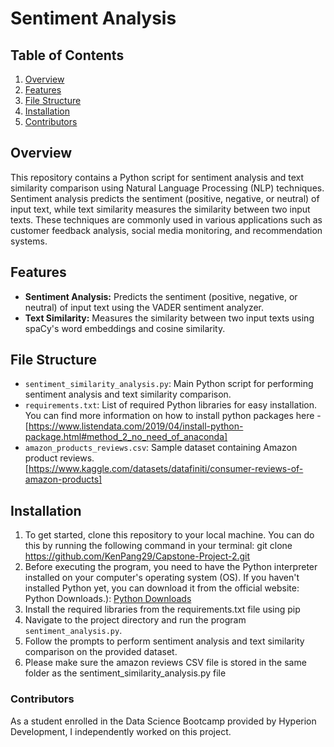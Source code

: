 # Sentiment Analysis

## Table of Contents
1. [Overview](#Overview)
2. [Features](#Features)
3. [File Structure](#File-Structure)
4. [Installation](#Installation)
5. [Contributors](#Contributors)


## Overview
This repository contains a Python script for sentiment analysis and text similarity comparison using Natural Language Processing (NLP) techniques. Sentiment analysis predicts the sentiment (positive, negative, or neutral) of input text, while text similarity measures the similarity between two input texts. These techniques are commonly used in various applications such as customer feedback analysis, social media monitoring, and recommendation systems. 

## Features
- **Sentiment Analysis:** Predicts the sentiment (positive, negative, or neutral) of input text using the VADER sentiment analyzer.
- **Text Similarity:** Measures the similarity between two input texts using spaCy's word embeddings and cosine similarity.

## File Structure
- `sentiment_similarity_analysis.py`: Main Python script for performing sentiment analysis and text similarity comparison.
- `requirements.txt`: List of required Python libraries for easy installation. You can find more information on how to install python packages here - [https://www.listendata.com/2019/04/install-python-package.html#method_2_no_need_of_anaconda]
- `amazon_products_reviews.csv`: Sample dataset containing Amazon product reviews. [https://www.kaggle.com/datasets/datafiniti/consumer-reviews-of-amazon-products]

## Installation
1. To get started, clone this repository to your local machine. You can do this by running the following command in your terminal: git clone https://github.com/KenPang29/Capstone-Project-2.git
2. Before executing the program, you need to have the Python interpreter installed on your computer's operating system (OS). If you haven't installed Python yet, you can download it from the official website: Python Downloads.): [Python Downloads](https://www.python.org/downloads/)
3. Install the required libraries from the requirements.txt file using pip
4. Navigate to the project directory and run the program `sentiment_analysis.py`.
5. Follow the prompts to perform sentiment analysis and text similarity comparison on the provided dataset.
6. Please make sure the amazon reviews CSV file is stored in the same folder as the sentiment_similarity_analysis.py file

### Contributors

As a student enrolled in the Data Science Bootcamp provided by Hyperion Development, I independently worked on this project.
